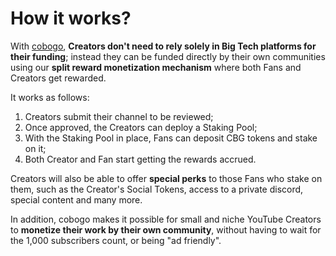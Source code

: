 # How it works?

With [cobogo](https://cobogo.social/), **Creators don't need to rely solely in Big Tech platforms for their funding**; instead they can be funded directly by their own communities using our **split reward monetization mechanism** where both Fans and Creators get rewarded.&#x20;

It works as follows:

1. Creators submit their channel to be reviewed;
2. Once approved, the Creators can deploy a Staking Pool;
3. With the Staking Pool in place, Fans can deposit CBG tokens and stake on it;
4. Both Creator and Fan start getting the rewards accrued.

Creators will also be able to offer **special perks** to those Fans who stake on them, such as the Creator's Social Tokens, access to a private discord, special content and many more.

In addition, cobogo makes it possible for small and niche YouTube Creators to **monetize their work by their own community**, without having to wait for the 1,000 subscribers count, or being "ad friendly".&#x20;

